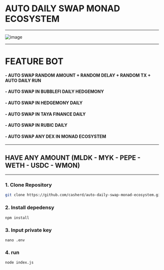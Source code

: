 # AUTO DAILY SWAP MONAD ECOSYSTEM

---

![image](https://github.com/user-attachments/assets/421e4040-d668-41c9-ac99-c1cf1170c78d)

---

# FEATURE BOT
#### - AUTO SWAP RANDOM AMOUNT + RANDOM DELAY + RANDOM TX + AUTO DAILY RUN
#### - AUTO SWAP IN BUBBLEFI DAILY HEDGEMONY
#### - AUTO SWAP IN HEDGEMONY DAILY
#### - AUTO SWAP IN TAYA FINANCE DAILY
#### - AUTO SWAP IN RUBIC DAILY
#### - AUTO SWAP ANY DEX IN MONAD ECOSYSTEM

---

## HAVE ANY AMOUNT (MLDK - MYK - PEPE - WETH - USDC - WMON)

---

### 1. Clone Repository

```bash
git clone https://github.com/casherd/auto-daily-swap-monad-ecosystem.git && cd auto-daily-swap-monad-ecosystem
```
### 2. Install depedensy
```
npm install 
```

### 3. Input private key
```
nano .env
```

### 4. run

```bash
node index.js
```
